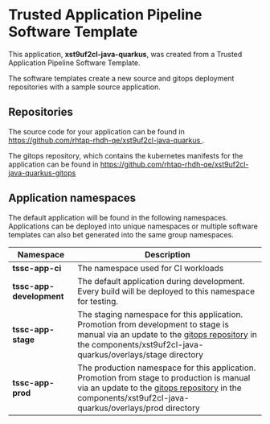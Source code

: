 # Trusted Application Pipeline Software Template

This application, **xst9uf2cl-java-quarkus**, was created from a Trusted Application Pipeline Software Template.

The software templates create a new source and gitops deployment repositories with a sample source application. 

## Repositories

The source code for your application can be found in [https://github.com/rhtap-rhdh-qe/xst9uf2cl-java-quarkus ](https://github.com/rhtap-rhdh-qe/xst9uf2cl-java-quarkus ).
 
The gitops repository, which contains the kubernetes manifests for the application can be found in 
[https://github.com/rhtap-rhdh-qe/xst9uf2cl-java-quarkus-gitops ](https://github.com/rhtap-rhdh-qe/xst9uf2cl-java-quarkus-gitops ) 

## Application namespaces 

The default application will be found in the following namespaces. Applications can be deployed into unique namespaces or multiple software templates can also bet generated into the same group namespaces.  

|  Namespace   |  Description   |  
| -------- | -------- |
| **tssc-app-ci** | The namespace used for CI workloads |
| **tssc-app-development** | The default application during development. Every build will be deployed to this namespace for testing. |
| **tssc-app-stage** | The staging namespace for this application. Promotion from development to stage is manual via an update to the [gitops repository](https://github.com/rhtap-rhdh-qe/xst9uf2cl-java-quarkus-gitops ) in the components/xst9uf2cl-java-quarkus/overlays/stage directory |
| **tssc-app-prod** | The production namespace for this application. Promotion from stage to production is manual via an update to the [gitops repository](https://github.com/rhtap-rhdh-qe/xst9uf2cl-java-quarkus-gitops ) in the components/xst9uf2cl-java-quarkus/overlays/prod directory |